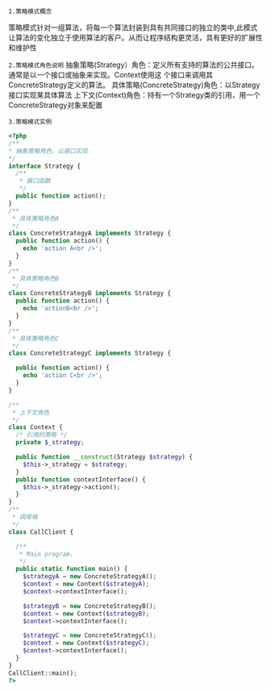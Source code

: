 ``1.策略模式概念``

策略模式针对一组算法，将每一个算法封装到具有共同接口的独立的类中,此模式让算法的变化独立于使用算法的客户。从而让程序结构更灵活，具有更好的扩展性和维护性

``2.策略模式角色说明``
抽象策略(Strategy）角色：定义所有支持的算法的公共接口。通常是以一个接口或抽象来实现。Context使用这
个接口来调用其ConcreteStrategy定义的算法。
具体策略(ConcreteStrategy)角色：以Strategy接口实现某具体算法
上下文(Context)角色：持有一个Strategy类的引用，用一个ConcreteStrategy对象来配置

``3.策略模式实例``

```php
<?php
/**
* 抽象策略角色，以接口实现
*/
interface Strategy {  
  /**
   * 接口函数
   */
  public function action();
}  
/**
 * 具体策略角色A
 */
class ConcreteStrategyA implements Strategy {  
  public function action() {
    echo 'action A<br />';
  }
}  
/**
 * 具体策略角色B
 */
class ConcreteStrategyB implements Strategy {  
  public function action() {
    echo 'actionB<br />';
  }
}  
/**
 * 具体策略角色C
 */
class ConcreteStrategyC implements Strategy {

  public function action() {
    echo 'action C<br />';
  }
}

/**
 * 上下文角色
 */
class Context {
  /* 引用的策略 */
  private $_strategy;

  public function __construct(Strategy $strategy) {
    $this->_strategy = $strategy;
  }
  public function contextInterface() {
    $this->_strategy->action();
  } 
}  
/**
 * 调用端
 */
class CallClient {

  /**
   * Main program.
   */
  public static function main() {
    $strategyA = new ConcreteStrategyA();
    $context = new Context($strategyA);
    $context->contextInterface();

    $strategyB = new ConcreteStrategyB();
    $context = new Context($strategyB);
    $context->contextInterface();

    $strategyC = new ConcreteStrategyC();
    $context = new Context($strategyC);
    $context->contextInterface();
  }
}  
CallClient::main();
?>

```